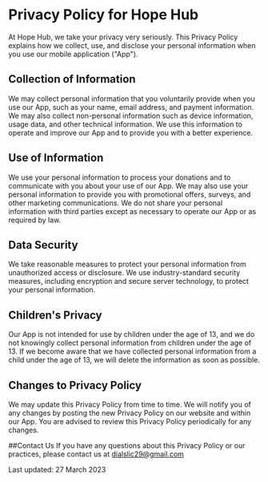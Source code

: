 # Privacy Policy for Hope Hub

At Hope Hub, we take your privacy very seriously. This Privacy Policy explains how we collect, use, and disclose your personal information when you use our mobile application ("App").

## Collection of Information
We may collect personal information that you voluntarily provide when you use our App, such as your name, email address, and payment information. We may also collect non-personal information such as device information, usage data, and other technical information. We use this information to operate and improve our App and to provide you with a better experience.

## Use of Information
We use your personal information to process your donations and to communicate with you about your use of our App. We may also use your personal information to provide you with promotional offers, surveys, and other marketing communications. We do not share your personal information with third parties except as necessary to operate our App or as required by law.

## Data Security
We take reasonable measures to protect your personal information from unauthorized access or disclosure. We use industry-standard security measures, including encryption and secure server technology, to protect your personal information.

## Children's Privacy
Our App is not intended for use by children under the age of 13, and we do not knowingly collect personal information from children under the age of 13. If we become aware that we have collected personal information from a child under the age of 13, we will delete the information as soon as possible.

## Changes to Privacy Policy
We may update this Privacy Policy from time to time. We will notify you of any changes by posting the new Privacy Policy on our website and within our App. You are advised to review this Privacy Policy periodically for any changes.

##Contact Us
If you have any questions about this Privacy Policy or our practices, please contact us at dialslic29@gmail.com

Last updated: 27 March 2023

